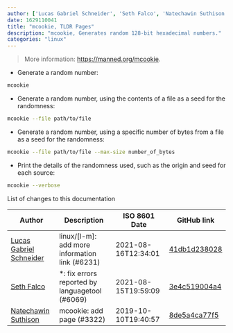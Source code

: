 ```yaml
---
author: ['Lucas Gabriel Schneider', 'Seth Falco', 'Natechawin Suthison']
date: 1629110041
title: "mcookie, TLDR Pages"
description: "mcookie, Generates random 128-bit hexadecimal numbers."
categories: "linux"
---
```

> More information: <https://manned.org/mcookie>.

- Generate a random number:

```bash
mcookie
```

- Generate a random number, using the contents of a file as a seed for the randomness:

```bash
mcookie --file path/to/file
```

- Generate a random number, using a specific number of bytes from a file as a seed for the randomness:

```bash
mcookie --file path/to/file --max-size number_of_bytes
```

- Print the details of the randomness used, such as the origin and seed for each source:

```bash
mcookie --verbose
```
List of changes to this documentation


Author | Description | ISO 8601 Date | GitHub link
------|-----|-----|-----
[Lucas Gabriel Schneider](mailto:casdpa@gmail.com) | linux/[l-m]: add more information link (#6231) | 2021-08-16T12:34:01 | [41db1d238028](https://github.com/tldr-pages/tldr/commit/41db1d2380286234a89aaa2131d8e1d1c531b850)
[Seth Falco](mailto:seth@falco.fun) | *: fix errors reported by languagetool (#6069) | 2021-08-15T19:59:09 | [3e4c519004a4](https://github.com/tldr-pages/tldr/commit/3e4c519004a471c861cdc609fd7239ee3355671c)
[Natechawin Suthison](mailto:natechawin@gmail.com) | mcookie: add page (#3322) | 2019-10-10T19:40:57 | [8de5a4ca77f5](https://github.com/tldr-pages/tldr/commit/8de5a4ca77f5d46e99e61be2afb3b3f24b32c9f8)


